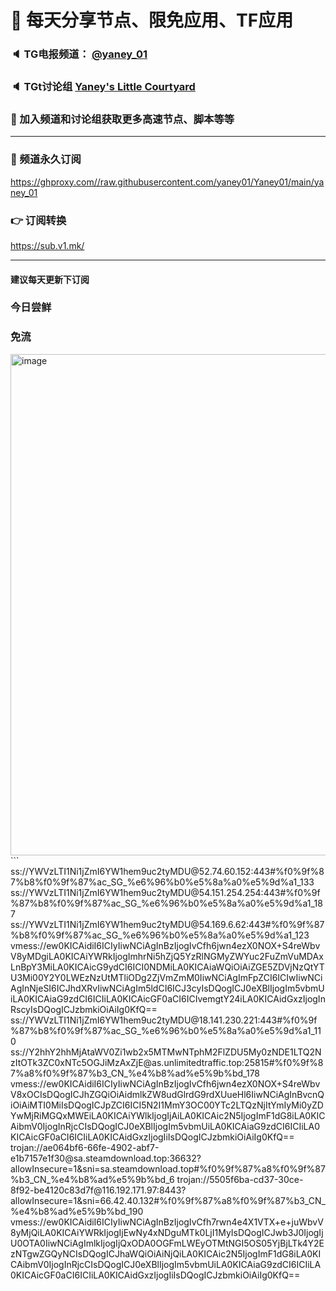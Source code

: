 # 🚀 每天分享节点、限免应用、TF应用
### 🔈 TG电报频道： [@yaney_01](https://t.me/yaney_01) 
### 🔈 TGt讨论组 [Yaney's Little Courtyard](https://t.me/+caB8IkK7JvMzM2I1)
### 🔔 加入频道和讨论组获取更多高速节点、脚本等等  
***
### 🔗  频道永久订阅
   https://ghproxy.com//raw.githubusercontent.com/yaney01/Yaney01/main/yaney_01
### 👉  订阅转换
   https://sub.v1.mk/
***
#### 建议每天更新下订阅
### 今日尝鲜
### 免流
<img width="802" alt="image" src="https://user-images.githubusercontent.com/53202722/230807144-b9d37287-b9fa-45d9-b8dc-b3c4206a66fa.png">
```
ss://YWVzLTI1Ni1jZmI6YW1hem9uc2tyMDU@52.74.60.152:443#%f0%9f%87%b8%f0%9f%87%ac_SG_%e6%96%b0%e5%8a%a0%e5%9d%a1_133
ss://YWVzLTI1Ni1jZmI6YW1hem9uc2tyMDU@54.151.254.254:443#%f0%9f%87%b8%f0%9f%87%ac_SG_%e6%96%b0%e5%8a%a0%e5%9d%a1_187
ss://YWVzLTI1Ni1jZmI6YW1hem9uc2tyMDU@54.169.6.62:443#%f0%9f%87%b8%f0%9f%87%ac_SG_%e6%96%b0%e5%8a%a0%e5%9d%a1_123
vmess://ew0KICAidiI6ICIyIiwNCiAgInBzIjogIvCfh6jwn4ezX0NOX+S4reWbvV8yMDgiLA0KICAiYWRkIjogImhrNi5hZjQ5YzRlNGMyZWYuc2FuZmVuMDAxLnBpY3MiLA0KICAicG9ydCI6ICI0NDMiLA0KICAiaWQiOiAiZGE5ZDVjNzQtYTU3Mi00Y2Y0LWEzNzUtMTliODg2ZjVmZmM0IiwNCiAgImFpZCI6ICIwIiwNCiAgInNjeSI6ICJhdXRvIiwNCiAgIm5ldCI6ICJ3cyIsDQogICJ0eXBlIjogIm5vbmUiLA0KICAiaG9zdCI6ICIiLA0KICAicGF0aCI6ICIvemgtY24iLA0KICAidGxzIjogInRscyIsDQogICJzbmkiOiAiIg0KfQ==
ss://YWVzLTI1Ni1jZmI6YW1hem9uc2tyMDU@18.141.230.221:443#%f0%9f%87%b8%f0%9f%87%ac_SG_%e6%96%b0%e5%8a%a0%e5%9d%a1_110
ss://Y2hhY2hhMjAtaWV0Zi1wb2x5MTMwNTphM2FlZDU5My0zNDE1LTQ2NzItOTk3ZC0xNTc5OGJiMzAxZjE@as.unlimitedtraffic.top:25815#%f0%9f%87%a8%f0%9f%87%b3_CN_%e4%b8%ad%e5%9b%bd_178
vmess://ew0KICAidiI6ICIyIiwNCiAgInBzIjogIvCfh6jwn4ezX0NOX+S4reWbvV8xOCIsDQogICJhZGQiOiAidmlkZW8udGlrdG9rdXUueHl6IiwNCiAgInBvcnQiOiAiMTI0MiIsDQogICJpZCI6ICI5N2I1MmY3OC00YTc2LTQzNjItYmIyMi0yZDYwMjRiMGQxMWEiLA0KICAiYWlkIjogIjAiLA0KICAic2N5IjogImF1dG8iLA0KICAibmV0IjogInRjcCIsDQogICJ0eXBlIjogIm5vbmUiLA0KICAiaG9zdCI6ICIiLA0KICAicGF0aCI6ICIiLA0KICAidGxzIjogIiIsDQogICJzbmkiOiAiIg0KfQ==
trojan://ae064bf6-66fe-4902-abf7-e1b7157e1f30@sa.steamdownload.top:36632?allowInsecure=1&sni=sa.steamdownload.top#%f0%9f%87%a8%f0%9f%87%b3_CN_%e4%b8%ad%e5%9b%bd_6
trojan://5505f6ba-cd37-30ce-8f92-be4120c83d7f@116.192.171.97:8443?allowInsecure=1&sni=66.42.40.132#%f0%9f%87%a8%f0%9f%87%b3_CN_%e4%b8%ad%e5%9b%bd_190
vmess://ew0KICAidiI6ICIyIiwNCiAgInBzIjogIvCfh7rwn4e4X1VTX+e+juWbvV8yMjQiLA0KICAiYWRkIjogIjEwNy4xNDguMTk0LjI1MyIsDQogICJwb3J0IjogIjU0OTA0IiwNCiAgImlkIjogIjQxODA0OGFmLWEyOTMtNGI5OS05YjBjLTk4Y2EzNTgwZGQyNCIsDQogICJhaWQiOiAiNjQiLA0KICAic2N5IjogImF1dG8iLA0KICAibmV0IjogInRjcCIsDQogICJ0eXBlIjogIm5vbmUiLA0KICAiaG9zdCI6ICIiLA0KICAicGF0aCI6ICIiLA0KICAidGxzIjogIiIsDQogICJzbmkiOiAiIg0KfQ==


```
